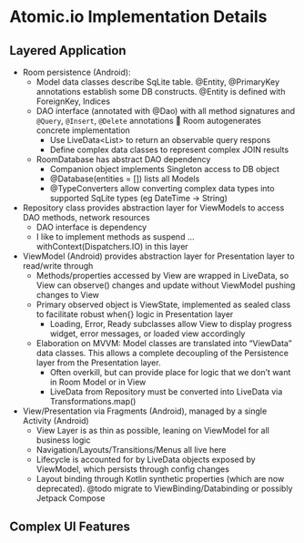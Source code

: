 # Atomic.io Implementation Details

## Layered Application

- Room persistence (Android):
  * Model data classes describe SqLite table. @Entity, @PrimaryKey annotations establish some DB constructs. @Entity is defined with ForeignKey, Indices
  * DAO interface (annotated with @Dao) with all method signatures and `@Query`, `@Insert`, `@Delete` annotations  Room autogenerates concrete implementation
    * Use LiveData<List<Model>> to return an observable query respons
    * Define complex data classes to represent complex JOIN results 
  * RoomDatabase has abstract DAO dependency
    * Companion object implements Singleton access to DB object 
    * @Database(entities = []) lists all Models
    * @TypeConverters allow converting complex data types into supported SqLite types (eg DateTime -> String)
- Repository class provides abstraction layer for ViewModels to access DAO methods, network resources
    * DAO interface is dependency
    * I like to implement methods as suspend … withContext(Dispatchers.IO) in this layer 
- ViewModel (Android) provides abstraction layer for Presentation layer to read/write through
    * Methods/properties accessed by View are wrapped in LiveData, so View can observe() changes and update without ViewModel pushing changes to View
    * Primary observed object is ViewState, implemented as sealed class to facilitate robust when{} logic in Presentation layer
      * Loading, Error, Ready subclasses allow View to display progress widget, error messages, or loaded view accordingly
    * Elaboration on MVVM: Model classes are translated into “ViewData” data classes. This allows a complete decoupling of the Persistence layer from the Presentation layer.
      * Often overkill, but can provide place for logic that we don’t want in Room Model or in View 
      * LiveData<Model> from Repository must be converted into LiveData<ModelViewData> via Transformations.map()
- View/Presentation via Fragments (Android), managed by a single Activity (Android)
    * View Layer is as thin as possible, leaning on ViewModel for all business logic
    * Navigation/Layouts/Transitions/Menus all live here
    * Lifecycle is accounted for by LiveData objects exposed by ViewModel, which persists through config changes
    * Layout binding through Kotlin synthetic properties (which are now deprecated). @todo migrate to ViewBinding/Databinding or possibly Jetpack Compose

## Complex UI Features